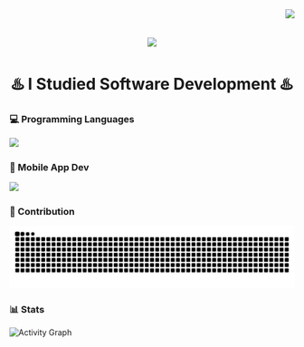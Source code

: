 <img align="right" src="https://visitor-badge.laobi.icu/badge?page_id=alfarissm.alfarissm" />
<h1 align="center">
    <img src="https://readme-typing-svg.herokuapp.com/?font=Righteous&size=35&center=true&vCenter=true&width=500&height=70&duration=4000&lines=Yo!+🙌;+I'm+AlFaris!;" />
</h1>
<h1 align="center"> ♨️ I Studied Software Development ♨️ </h1>
<!--   <a href="email:muhamadalfariz2211@gmail.com">
    <img src="https://img.shields.io/badge/Gmail-333333?style=for-the-badge&logo=gmail&logoColor=red" />
  </a>
  <a href="https:" target="_blank">
    <img src="https://img.shields.io/badge/LinkedIn-0077B5?style=for-the-badge&logo=linkedin&logoColor=white" target="_blank" />
  </a>
  <a href="https://alfarissm.github.io" target="_blank">
     <img src="https://img.shields.io/badge/Portfolio-FF5722?style=for-the-badge&logo=todoist&logoColor=white" target="_blank" /> 
  </a> -->
<h3 align="left">💻 Programming Languages </h3>
<p align="left">
  <a href="https://skillicons.dev">
    <img src="https://skillicons.dev/icons?i=java,javascript,python,swift,typescript" />
  </a>
</p>
<h3 align="left">📱 Mobile App Dev </h3>
<p align="left">
  <a href="https://skillicons.dev">
    <img src="https://skillicons.dev/icons?i=react,flutter,kotlin" />
  </a>
<h3 align = "left"> 📂 Contribution</h3>
<img src="https://raw.githubusercontent.com/alfarissm/alfarissm/output/github-contribution-grid-snake-dark.svg" alt="Snake animation" />
<h3 align="left">📊 Stats </h3>
<div align=left>
<!--   <img width=390 src="https://streak-stats.demolab.com?user=alfarissm&theme=tokyonight&mode=weekly)](https://git.io/streak-stats"/>
    <br/> -->
<!--   <img width=390 align = "left" src="https://github-readme-mwendwa.vercel.app/api/top-langs/?username=alfarissm&layout=compact&count_private=true&theme=tokyonight"/> -->
<!--   <img width 390 align= "left" src="https://streak-stats.demolab.com/?user=alfarissm&count_private=true&theme=tokyonight"/> -->
    <img width="80%" src="https://github-readme-activity-graph.vercel.app/graph?username=alfarissm&theme=tokyo-night" alt="Activity Graph" />
  <br/>
<!--   <img width=390 src="https://github-readme-stats.vercel.app/api?username=alfarissm&show_icons=true&count_private=true&show_icons=true&theme=tokyonight&rank_icon=github&border_radius=10" alt="readme stats" />
  <br/> -->
<!--   <img width=390 align="center" src="https://github-readme-stats.vercel.app/api/top-langs/?username=alfarissm&show_progress=true&theme=react" />
</div> -->






